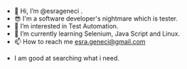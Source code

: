 - 👋 Hi, I’m @esrageneci .
- 😎 I'm a software developer's nightmare which is tester.
- 👀 I’m interested in Test Automation.
- 🌱 I’m currently learning Selenium, Java Script and Linux.
- 📫 How to reach me esra.geneci@gmail.com
 
 * I am good at searching what i need.



<!---
esrageneci/esrageneci is a ✨ special ✨ repository because its `README.md` (this file) appears on your GitHub profile.
You can click the Preview link to take a look at your changes.
--->
